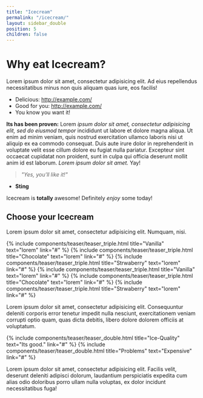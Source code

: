 ```yaml
---
title: "Icecream"
permalink: "/icecream/"
layout: sidebar_double
position: 5
children: false
---
```


# Why eat Icecream?
Lorem ipsum dolor sit amet, consectetur adipisicing elit. Ad eius repellendus necessitatibus minus non quis aliquam quas iure, eos facilis!

- Delicious: <http://example.com/>
- Good for you: <http://example.com/>
- You know you want it!

**Its has been proven:** 
Lorem *ipsum dolor sit amet, consectetur adipisicing elit, sed do eiusmod tempor* incididunt ut labore et dolore magna aliqua. Ut enim ad minim veniam, quis nostrud exercitation ullamco laboris nisi ut aliquip ex ea commodo consequat. Duis aute irure dolor in reprehenderit in voluptate velit esse cillum dolore eu fugiat nulla pariatur. Excepteur sint occaecat cupidatat non proident, sunt in culpa qui officia deserunt mollit anim id est laborum. *Lorem ipsum dolor sit amet.* Yay!

> *"Yes, you'll like it!"*
- **Sting**

Icecream is **totally** awesome! Definitely *enjoy* some today!


## Choose your Icecream
Lorem ipsum dolor sit amet, consectetur adipisicing elit. Numquam, nisi.

{% include components/teaser/teaser_triple.html title="Vanilla" text="lorem" link="#" %}
{% include components/teaser/teaser_triple.html title="Chocolate" text="lorem" link="#" %}
{% include components/teaser/teaser_triple.html title="Strwaberry" text="lorem" link="#" %}
{% include components/teaser/teaser_triple.html title="Vanilla" text="lorem" link="#" %}
{% include components/teaser/teaser_triple.html title="Chocolate" text="lorem" link="#" %}
{% include components/teaser/teaser_triple.html title="Strwaberry" text="lorem" link="#" %}

Lorem ipsum dolor sit amet, consectetur adipisicing elit. Consequuntur deleniti corporis error tenetur impedit nulla nesciunt, exercitationem veniam corrupti optio quam, quas dicta debitis, libero dolore dolorem officiis at voluptatum.

{% include components/teaser/teaser_double.html title="Ice-Quality" text="Its good." link="#" %}
{% include components/teaser/teaser_double.html title="Problems" text="Expensive" link="#" %}

Lorem ipsum dolor sit amet, consectetur adipisicing elit. Facilis velit, deserunt deleniti adipisci dolorum, laudantium perspiciatis expedita cum alias odio doloribus porro ullam nulla voluptas, ex dolor incidunt necessitatibus fuga!